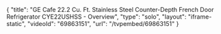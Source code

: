 {
    "title": "GE Cafe 22.2 Cu. Ft. Stainless Steel Counter-Depth French Door Refrigerator CYE22USHSS - Overview",
    "type": "solo",
    "layout": "iframe-static",
    "videoId": "69863151",
    "url": "\/tvpembed\/69863151"
}